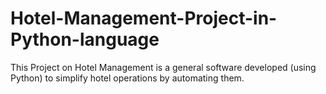 # Hotel-Management-Project-in-Python-language
This Project on Hotel Management is a general software developed (using Python) to simplify hotel operations by automating them.
